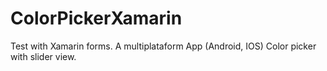 # ColorPickerXamarin
Test with Xamarin forms. A multiplataform App  (Android, IOS) Color picker with slider view.
